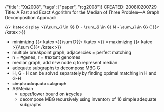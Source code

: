 {"title": "Xu2008", "tags": ["paper", "rcg2008"]}
CREATED: 200810200729
Title: A Fast and Exact Algorithm for the Median of Three Problem—A Graph Decomposition Approach

{{< katex display >}}\sum_{i \in G} D = \sum_{i \in G} N - \sum_{i \in G} C{{< /katex >}}
* minimizing {{< katex >}}\sum D{{< /katex >}} = maximizing {{< katex >}}\sum C{{< /katex >}}
* multiple breakpoint graph, adjacencies = perfect matching
* n = #genes, r = #extant genomes
* median graph, add new node q to represent median
* adequate subgraphs to decompose MBG G
* H, G - H can be solved separately by finding optimal matching in H and G-H
* simple adequate subgraph
* ASMedian
  * upper/lower bound on #cycles
  * decompose MBG recursively using inventory of 16 simple adequate subgraphs
